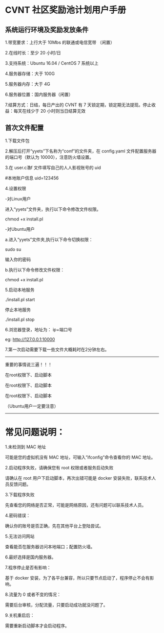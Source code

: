 # CVNT 社区奖励池计划用户手册

## 系统运行环境及奖励发放条件

1.带宽要求：上行大于 10Mbs 的联通或电信宽带 （闲置）

2.在线时长：至少 20 小时/日

3.支持系统：Ubuntu 16.04 / CentOS 7 系统以上

4.服务器存储：大于 100G

5.服务器内存：大于 4G

6.服务器位置：国内服务器（闲置）

7.结算方式：日结，每日产出的 CVNT 有 7 天锁定期，锁定期无法提现。停止收益：每天在线少于 20 小时则当日结算无效


## 首次文件配置
1.下载文件包

2.解压后打开“yyets”下名称为“conf”的文件夹，在 config.yaml 文件配置服务器的端口号（默认为 10000），注意防火墙设置。

3.在 user.c瀂f 文件填写自己的人人影视账号的 uid

#本地账户信息
uid=123456

4.设置权限

-对Linux用户

进入“yyets”文件夹，执行以下命令修改文件权限。

chmod +x install.pl

-对Ubuntu用户

a.进入“yyets”文件夹,执行以下命令切换权限：

sudo su

输入你的密码

b.执行以下命令修改文件权限：

chmod +x install.pl

5.启动本地服务

./install.pl start

停止本地服务

./install.pl stop

6.浏览器登录，地址为： ip+端口号

eg: http://127.0.0.1:10000

7.第一次启动需要下载一些文件大概耗时在2分钟左右。

***
重要的事情说三遍！！！

在root权限下、启动脚本

在root权限下、启动脚本

在root权限下、启动脚本

（Ubuntu用户一定要注意）

***


# 常见问题说明：

1.未检测到 MAC 地址

可能是您的虚拟机没有 MAC 地址，可输入”ifconfig”命令查看你的 MAC 地址。

2.启动程序失败，请确保您有 root 权限或者服务启动失败

请确认在 root 用户下启动脚本，再次出错可能是 docker 安装失败，联系技术人员反馈问题。

3.下载程序失败

先查看您的网络是否正常，可能是网络原因，还有问题可以联系技术人员。

4.密码错误：

确认你的账号是否正确，先在其他平台上登陆尝试。

5.无法访问网站

查看能否在服务器访问本地端口；配置防火墙。

6.最好选择是国内服务器。

7.程序停止是否有影响：

基于 docker 安装，为了各平台兼容，所以只要节点启动了，程序停止不会有影响。

8.流量为 0 或者不变的情况：

需要后台审核，分配流量，只要启动成功就没问题了。

9.关机重启后：

需要重新启动脚本才会启动程序。


